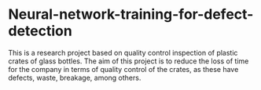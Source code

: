 # Neural-network-training-for-defect-detection
This is a research project based on quality control inspection of plastic crates of glass bottles. The aim of this project is to reduce the loss of time for the company in terms of quality control of the crates, as these have defects, waste, breakage, among others. 
